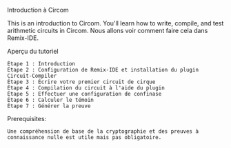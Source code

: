 Introduction à Circom

This is an introduction to Circom. You'll learn how to write, compile, and test arithmetic circuits in Circom. Nous allons voir comment faire cela dans Remix-IDE.

Aperçu du tutoriel

```
Étape 1 : Introduction
Étape 2 : Configuration de Remix-IDE et installation du plugin Circuit-Compiler
Étape 3 : Écrire votre premier circuit de cirque
Étape 4 : Compilation du circuit à l'aide du plugin
Étape 5 : Effectuer une configuration de confinase
Étape 6 : Calculer le témoin
Étape 7 : Générer la preuve
```

Prerequisites:

```
Une compréhension de base de la cryptographie et des preuves à connaissance nulle est utile mais pas obligatoire.
```
